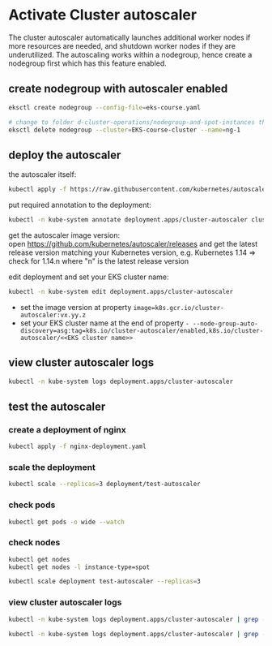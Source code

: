 # Activate Cluster autoscaler

The cluster autoscaler automatically launches additional worker nodes if more resources are needed, and shutdown worker nodes if they are underutilized. The autoscaling works within a nodegroup, hence create a nodegroup first which has this feature enabled.

## create nodegroup with autoscaler enabled

```bash
eksctl create nodegroup --config-file=eks-course.yaml

# change to folder d-cluster-operations/nodegroup-and-spot-instances then run the below command
eksctl delete nodegroup --cluster=EKS-course-cluster --name=ng-1 
```

## deploy the autoscaler

the autoscaler itself:

```bash
kubectl apply -f https://raw.githubusercontent.com/kubernetes/autoscaler/master/cluster-autoscaler/cloudprovider/aws/examples/cluster-autoscaler-autodiscover.yaml
```

put required annotation to the deployment:

```bash
kubectl -n kube-system annotate deployment.apps/cluster-autoscaler cluster-autoscaler.kubernetes.io/safe-to-evict="false"
```

get the autoscaler image version:  
open https://github.com/kubernetes/autoscaler/releases and get the latest release version matching your Kubernetes version, e.g. Kubernetes 1.14 => check for 1.14.n where "n" is the latest release version

edit deployment and set your EKS cluster name:

```bash
kubectl -n kube-system edit deployment.apps/cluster-autoscaler
```

* set the image version at property ```image=k8s.gcr.io/cluster-autoscaler:vx.yy.z```  
* set your EKS cluster name at the end of property ```- --node-group-auto-discovery=asg:tag=k8s.io/cluster-autoscaler/enabled,k8s.io/cluster-autoscaler/<<EKS cluster name>>```

## view cluster autoscaler logs

```bash
kubectl -n kube-system logs deployment.apps/cluster-autoscaler
```

## test the autoscaler

### create a deployment of nginx

```bash
kubectl apply -f nginx-deployment.yaml
```

### scale the deployment

```bash
kubectl scale --replicas=3 deployment/test-autoscaler
```

### check pods

```bash
kubectl get pods -o wide --watch
```

### check nodes 

```bash
kubectl get nodes
kubectl get nodes -l instance-type=spot

kubectl scale deployment test-autoscaler --replicas=3
```

### view cluster autoscaler logs

```bash
kubectl -n kube-system logs deployment.apps/cluster-autoscaler | grep -A5 "Expanding Node Group"

kubectl -n kube-system logs deployment.apps/cluster-autoscaler | grep -A5 "removing node"
```
